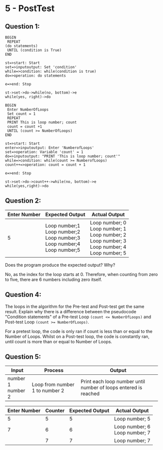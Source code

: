 # 5 - PostTest

## Question 1:

```pseudocode
BEGIN
 REPEAT
(do statements)
 UNTIL (condition is True)
END
```

```flow
st=>start: Start
set=>inputoutput: Set 'condition'
while=>condition: while(condition is true)
do=>operation: do statements

e=>end: Stop

st->set->do->while(no, bottom)->e
while(yes, right)->do
```



```pseudocode
BEGIN
 Enter NumberOfLoops
 Set count = 1
 REPEAT
 PRINT This is loop number; count
 count = count +1
 UNTIL (count >= NumberOfLoops)
END
```

```flow
st=>start: Start
enter=>inputoutput: Enter 'NumberofLoops'
set=>operation: Variable 'count' = 1
do=>inputoutput: "PRINT 'This is loop number; count'"
while=>condition: while(count >= NumberofLoops)
count++=>operation: count = count + 1

e=>end: Stop

st->set->do->count++->while(no, bottom)->e
while(yes,right)->do
```



## Question 2:

| Enter Number | Expected Output                                              | Actual Output                                                |
| ------------ | ------------------------------------------------------------ | ------------------------------------------------------------ |
| 5            | Loop number;1 <br/>Loop number;2<br/>Loop number;3<br/>Loop number;4<br/>Loop number;5 | Loop number; 0 <br/>Loop number; 1 <br/>Loop number; 2 <br/>Loop number; 3 <br/>Loop number; 4 <br/>Loop number; 5 |

Does the program produce the expected output? Why?

No, as the index for the loop starts at 0. Therefore, when counting from zero to five, there are 6 numbers including zero itself.



## Question 4:

The loops in the algorithm for the Pre-test and Post-test get the same result. Explain why there is a difference between the pseudocode "Condition statements" of a Pre-test Loop `(count <= NumberOfLoops)` and Post-test Loop `(count >= NumberOfLoops)`.

For a pretest loop, the code is only ran if count is less than or equal to the Number of Loops. Whilst on a Post-test loop, the code is constantly ran, until count is more than or equal to Number of Loops.



## Question 5:

| Input                 | Process                        | Output                                                       |
| --------------------- | -------------------------------- | ------------------------------------------------------------ |
| number 1<br/>number 2 | Loop from number 1 to number 2 | Print each loop number until number of loops entered is reached |



| **Enter Number** | **Counter** | **Expected Output** | **Actual Output**                  |
| ---------------- | ----------- | ------------------- | ---------------------------------- |
| 5                | 5           | 5                   | Loop number; 5                     |
| 7                | 6           | 6                   | Loop number; 6 <br/>Loop number; 7 |
|                  | 7           | 7                   | Loop number; 7                     |